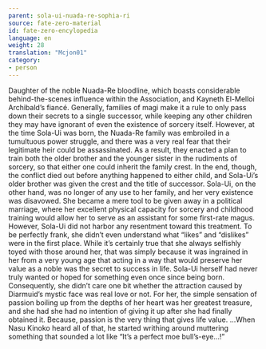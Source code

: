 ```yaml
---
parent: sola-ui-nuada-re-sophia-ri
source: fate-zero-material
id: fate-zero-encylopedia
language: en
weight: 28
translation: "Mcjon01"
category:
- person
---
```


Daughter of the noble Nuada-Re bloodline, which boasts considerable behind-the-scenes influence within the Association, and Kayneth El-Melloi Archibald’s fiancé.
Generally, families of magi make it a rule to only pass down their secrets to a single successor, while keeping any other children they may have ignorant of even the existence of sorcery itself. However, at the time Sola-Ui was born, the Nuada-Re family was embroiled in a tumultuous power struggle, and there was a very real fear that their legitimate heir could be assassinated. As a result, they enacted a plan to train both the older brother and the younger sister in the rudiments of sorcery, so that either one could inherit the family crest.
In the end, though, the conflict died out before anything happened to either child, and Sola-Ui’s older brother was given the crest and the title of successor. Sola-Ui, on the other hand, was no longer of any use to her family, and her very existence was disavowed. She became a mere tool to be given away in a political marriage, where her excellent physical capacity for sorcery and childhood training would allow her to serve as an assistant for some first-rate magus.
However, Sola-Ui did not harbor any resentment toward this treatment. To be perfectly frank, she didn’t even understand what “likes” and “dislikes” were in the first place. While it’s certainly true that she always
selfishly toyed with those around her, that was simply because it was ingrained in her from a very young age that acting in a way that would preserve her value as a noble was the secret to success in life. Sola-Ui herself had never truly wanted or hoped for something even once since being born.
Consequently, she didn’t care one bit whether the attraction caused by Diarmuid’s mystic face was real love or not. For her, the simple sensation of passion boiling up from the depths of her heart was her greatest treasure, and she had she had no intention of giving it up after she had finally obtained it. Because, passion is the very thing that gives life value.
…When Nasu Kinoko heard all of that, he started writhing around muttering something that sounded a lot like “It’s a perfect moe bull’s-eye…!”
